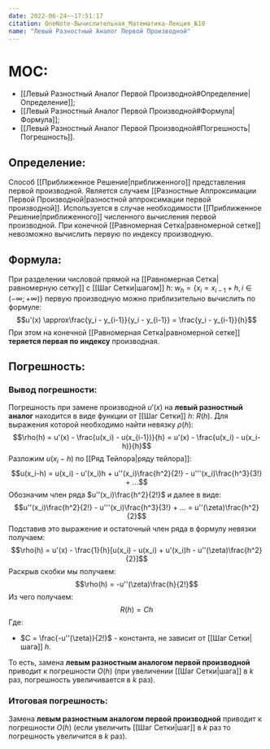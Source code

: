 ```yaml
---
date: 2022-06-24~~17:51:17
citation: OneNote-Вычислительная_Математика-Лекция_№10
name: "Левый Разностный Аналог Первой Производной"
---
```

# MOC:
- [[Левый Разностный Аналог Первой Производной#Определение|Определение]];
- [[Левый Разностный Аналог Первой Производной#Формула|Формула]];
- [[Левый Разностный Аналог Первой Производной#Погрешность|Погрешность]].

## Определение:
Способ [[Приближенное Решение|приближенного]] представления первой производной.
Является случаем [[Разностные Аппроксимации Первой Производной|разностной аппроксимации первой производной]].
Используется в случае необходимости [[Приближенное Решение|приближенного]] численного вычисления первой производной.
При конечной [[Равномерная Сетка|равномерной сетке]] невозможно вычислить первую по индексу производную.

## Формула:
При разделении числовой прямой на [[Равномерная Сетка|равномерную сетку]] с [[Шаг Сетки|шагом]] $h$: $w_h = \{x_i = x_{i-1} + h,i \in (-\infty; +\infty)\}$ первую производную можно приблизительно вычислить по формуле: $$u'(x) \approx\frac{y_i - y_{i-1}}{y_i - y_{i-1}} = \frac{y_i - y_{i-1}}{h}$$При этом на конечной [[Равномерная Сетка|равномерной сетке]] **теряется первая по индексу** производная.

## Погрешность:
### Вывод погрешности:
Погрешность при замене производной $u'(x)$ на **левый разностный аналог** находится в виде функции от [[Шаг Сетки]] $h$: $R(h)$.
Для выражения которой необходимо найти невязку $\rho(h)$:
$$\rho(h) = u'(x) - \frac{u(x_i) - u(x_{i-1})}{h} = u'(x) - \frac{u(x_i) - u(x_i-h)}{h}$$Разложим $u(x_i - h)$ по [[Ряд Тейлора|ряду тейлора]]:
$$u(x_i-h) = u(x_i) - u'(x_i)h + u''(x_i)\frac{h^2}{2!} - u'''(x_i)\frac{h^3}{3!} + ...$$
Обозначим член ряда $u''(x_i)\frac{h^2}{2!}$ и далее в виде: $$u''(x_i)\frac{h^2}{2!} - u'''(x_i)\frac{h^3}{3!} + ... = u''(\zeta)\frac{h^2}{2}$$
Подставив это выражение и остаточный член ряда в формулу невязки получаем: $$\rho(h) = u'(x) - \frac{1}{h}[u(x_i) - u(x_i) + u'(x_i)h - u''(\zeta)\frac{h^2}{2}]$$
Раскрыв скобки мы получаем: $$\rho(h) = -u''(\zeta)\frac{h}{2!}$$
Из чего получаем: $$R(h) = Ch$$Где:
- $C = \frac{-u''(\zeta)}{2!}$ - константа, не зависит от [[Шаг Сетки|шага]] $h$.

То есть, замена **левым разностным аналогом первой производной** приводит к погрешности $O(h)$ (при увеличении [[Шаг Сетки|шага]] в $k$ раз, погрешность увеличивается в $k$ раз).

### Итоговая погрешность:
Замена **левым разностным аналогом первой производной** приводит к погрешности $O(h)$ (если увеличить [[Шаг Сетки|шаг]] в $k$ раз то погрешность увеличится в $k$ раз).



